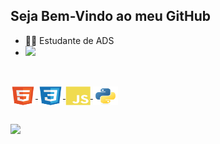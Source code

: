 ## Seja Bem-Vindo ao meu GitHub

- 👨‍💻 Estudante de ADS
- <div>
  <a href="https://github.com/QuaresmaOFC">
  <img height="180em" src="https://github-readme-stats.vercel.app/api?username=quaresmaofc&show_icons=true&bg_color=00000000">
  
</div>

##

<div style="display: inline_block"><br>
  <img align="center" alt="Quaresma-HTML" height="30" width="40" src="https://raw.githubusercontent.com/devicons/devicon/master/icons/html5/html5-original.svg">
  <img align="center" alt="Quaresma-CSS" height="30" width="40" src="https://raw.githubusercontent.com/devicons/devicon/master/icons/css3/css3-original.svg">
  <img align="center" alt="Quaresma-Js" height="30" width="40" src="https://raw.githubusercontent.com/devicons/devicon/master/icons/javascript/javascript-plain.svg">
  <img align="center" alt="Quaresma-Python" height="30" width="40" src="https://raw.githubusercontent.com/devicons/devicon/master/icons/python/python-original.svg">
</div>

##

<div> 
  <a href="https://instagram.com/quaresma._011" target="_blank"><img src="https://img.shields.io/badge/-Instagram-%23E4405F?style=for-the-badge&logo=instagram&logoColor=white" target="_blank"></a>
</div>
